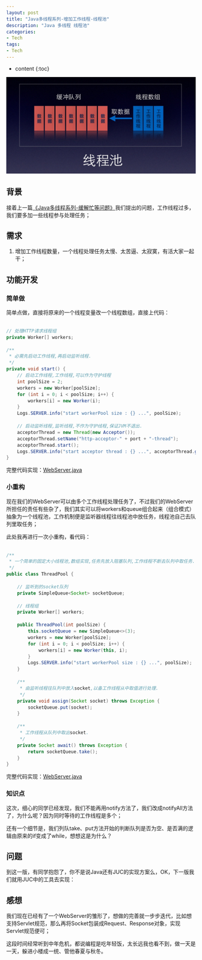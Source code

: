 ```yaml
---
layout: post
title: "Java多线程系列-增加工作线程-线程池"
description: "Java 多线程 线程池"
categories: 
- Tech
tags:
- Tech
---
```


* content
{:toc}

![Thread-Pool](/css/pics/2017-11-23-thread-pool.jpg)

## 背景

接着上一篇[《Java多线程系列-缓解忙等问题》](http://www.longtask.net/2017/11/21/reduce-worker/)我们提出的问题，工作线程过多，我们要多加一些线程参与处理任务；

## 需求

1. 增加工作线程数量，一个线程处理任务太慢、太苦逼、太寂寞，有活大家一起干；

## 功能开发

### 简单做

简单点做，直接将原来的一个线程变量改一个线程数组，直接上代码：

```Java

// 处理HTTP请求线程组
private Worker[] workers;

/**
 * 必需先启动工作线程,再启动监听线程.
 */
private void start() {
    // 启动工作线程,工作线程,可以作为守护线程
    int poolSize = 2;
    workers = new Worker[poolSize];
    for (int i = 0; i < poolSize; i++) {
        workers[i] = new Worker(i);
    }
    Logs.SERVER.info("start workerPool size : {} ...", poolSize);

    // 启动监听线程,监听线程,不作为守护线程,保证JVM不退出.
    acceptorThread = new Thread(new Acceptor());
    acceptorThread.setName("http-acceptor-" + port + "-thread");
    acceptorThread.start();
    Logs.SERVER.info("start acceptor thread : {} ...", acceptorThread.getName());
}

```

完整代码实现：[WebServer.java](https://github.com/studyingsina/concurrency-programming-demo/blob/master/src/main/java/com/studying/concurrency/v5/WebServer.java)

### 小重构

现在我们的WebServer可以由多个工作线程处理任务了，不过我们的WebServer所担任的责任有些杂了，我们其实可以将workers和queue组合起来（组合模式）抽象为一个线程池，工作机制便是监听器线程往线程池中放任务，线程池自己去队列里取任务；

此处我再进行一次小重构，看代码：

```Java

/**
 * 一个简单的固定大小线程池,数组实现,任务先放入阻塞队列,工作线程不断去队列中取任务.
 */
public class ThreadPool {

    // 监听到的socket队列
    private SimpleQueue<Socket> socketQueue;

    // 线程组
    private Worker[] workers;

    public ThreadPool(int poolSize) {
        this.socketQueue = new SimpleQueue<>(3);
        workers = new Worker[poolSize];
        for (int i = 0; i < poolSize; i++) {
            workers[i] = new Worker(this, i);
        }
        Logs.SERVER.info("start workerPool size : {} ...", poolSize);
    }

    /**
     * 由监听线程往队列中放入socket,以备工作线程从中取值进行处理.
     */
    private void assign(Socket socket) throws Exception {
        socketQueue.put(socket);
    }

    /**
     * 工作线程从队列中取出socket.
     */
    private Socket await() throws Exception {
        return socketQueue.take();
    }
}

```

完整代码实现：[WebServer.java](https://github.com/studyingsina/concurrency-programming-demo/tree/master/src/main/java/com/studying/concurrency/v5/refactor)

### 知识点

这次，细心的同学已经发现，我们不能再用notify方法了，我们改成notifyAll方法了，为什么呢？因为同时等待的工作线程是多个；

还有一个细节是，我们列队take、put方法开始的判断队列是否为空、是否满的逻辑由原来的if变成了while，想想这是为什么？

## 问题

到这一版，有同学抱怨了，你不是说Java还有JUC的实现方案么，OK，下一版我们就用JUC中的工具去实现：

## 感想

我们现在已经有了一个WebServer的雏形了，想做的完善就一步步迭代，比如想支持Servlet规范，那么再将Socket包装成Request、Response对象，实现Servlet规范便可；

这段时间经常听到中年危机，都说编程是吃年轻饭，太长远我也看不到，做一天是一天，躲进小楼成一统、管他春夏与秋冬。
